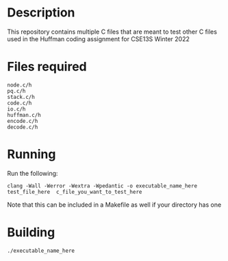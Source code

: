 # Description
This repository contains multiple C files that are meant to test other C files used in the Huffman coding assignment for CSE13S Winter 2022

# Files required
```
node.c/h
pq.c/h
stack.c/h
code.c/h
io.c/h
huffman.c/h
encode.c/h
decode.c/h
```

# Running
Run the following:

```
clang -Wall -Werror -Wextra -Wpedantic -o executable_name_here  test_file_here  c_file_you_want_to_test_here  
```
Note that this can be included in a Makefile as well if your directory has one

# Building
```
./executable_name_here
```
